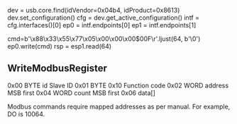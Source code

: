 dev = usb.core.find(idVendor=0x04b4, idProduct=0x8613)
dev.set_configuration()
cfg = dev.get_active_configuration()
intf = cfg.interfaces()[0]
ep0 = intf.endpoints[0]
ep1 = intf.endpoints[1]

cmd=b'\x88\x33\x55\x77\x05\x00\x00\x00$00F\r'.ljust(64, b'\0')
ep0.write(cmd)
rsp = esp1.read(64)



## WriteModbusRegister

0x00 BYTE id          Slave ID
0x01 BYTE 0x10        Function code
0x02 WORD address     MSB first
0x04 WORD count       MSB first
0x06 data[]

Modbus commands require mapped addresses as per manual.
For example, DO is 10064.
